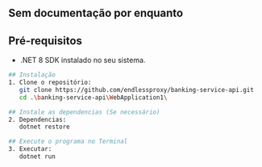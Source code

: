 ## Sem documentação por enquanto


## Pré-requisitos
- .NET 8 SDK instalado no seu sistema.

```sh
## Instalação
1. Clone o repositório:
   git clone https://github.com/endlessproxy/banking-service-api.git
   cd .\banking-service-api\WebApplication1\

## Instale as dependencias (Se necessário)
2. Dependencias:
   dotnet restore

## Execute o programa no Terminal
3. Executar:
   dotnet run
